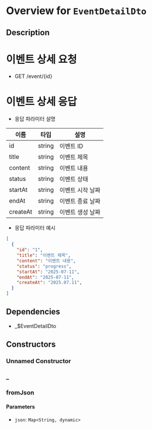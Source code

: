 # Overview for `EventDetailDto`

## Description

# 이벤트 상세 요청

 - GET /event/{id}

 # 이벤트 상세 응답

 - 응답 파라미터 설명

 |이름|타입|설명|
 |-|-|-|
 |id|string|이벤트 ID|
 |title|string|이벤트 제목|
 |content|string|이벤트 내용|
 |status|string|이벤트 상태|
 |startAt|string|이벤트 시작 날짜|
 |endAt|string|이벤트 종료 날짜|
 |createAt|string|이벤트 생성 날짜|

 - 응답 파라미터 예시

 ```json
 [
   {
     "id": "1",
     "title": "이벤트 제목",
     "content": "이벤트 내용",
     "status": "progress",
     "startAt": "2025-07-11",
     "endAt": "2025-07-11",
     "createAt": "2025.07.11",
   }
 ]
 ```

## Dependencies

- _$EventDetailDto

## Constructors

### Unnamed Constructor


### _


### fromJson


#### Parameters

- `json`: `Map<String, dynamic>`
